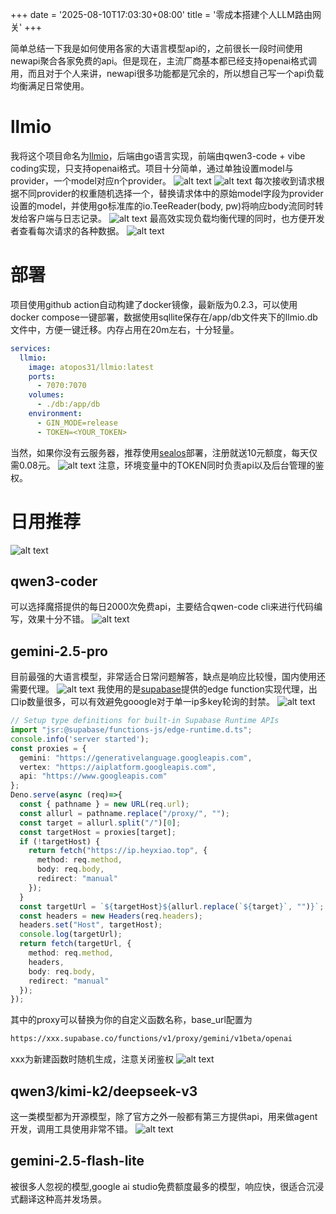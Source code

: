 +++
date = '2025-08-10T17:03:30+08:00'
title = '零成本搭建个人LLM路由网关'
+++

简单总结一下我是如何使用各家的大语言模型api的，之前很长一段时间使用newapi聚合各家免费的api。但是现在，主流厂商基本都已经支持openai格式调用，而且对于个人来讲，newapi很多功能都是冗余的，所以想自己写一个api负载均衡满足日常使用。
# llmio
我将这个项目命名为[llmio](https://github.com/atopos31/llmio)，后端由go语言实现，前端由qwen3-code + vibe coding实现，只支持openai格式。项目十分简单，通过单独设置model与provider，一个model对应n个provider。
![alt text](image-1.png)
![alt text](image-4.png)
每次接收到请求根据不同provider的权重随机选择一个，替换请求体中的原始model字段为provider设置的model，并使用go标准库的io.TeeReader(body, pw)将响应body流同时转发给客户端与日志记录。
![alt text](image-3.png)
最高效实现负载均衡代理的同时，也方便开发者查看每次请求的各种数据。
![alt text](image-2.png)
# 部署
项目使用github action自动构建了docker镜像，最新版为0.2.3，可以使用docker compose一键部署，数据使用sqllite保存在/app/db文件夹下的llmio.db文件中，方便一键迁移。内存占用在20m左右，十分轻量。
```yaml
services:
  llmio:
    image: atopos31/llmio:latest
    ports:
      - 7070:7070
    volumes:
      - ./db:/app/db
    environment:
      - GIN_MODE=release
      - TOKEN=<YOUR_TOKEN>
```
当然，如果你没有云服务器，推荐使用[sealos](https://cloud.sealos.run/?uid=gzBxQRYlvP)部署，注册就送10元额度，每天仅需0.08元。
![alt text](image-5.png)
注意，环境变量中的TOKEN同时负责api以及后台管理的鉴权。
# 日用推荐
![alt text](image.png)
## qwen3-coder
可以选择魔搭提供的每日2000次免费api，主要结合qwen-code cli来进行代码编写，效果十分不错。
![alt text](image-7.png)
## gemini-2.5-pro
目前最强的大语言模型，非常适合日常问题解答，缺点是响应比较慢，国内使用还需要代理。
![alt text](image-8.png)
我使用的是[supabase](https://supabase.com/)提供的edge function实现代理，出口ip数量很多，可以有效避免gooogle对于单一ip多key轮询的封禁。
![alt text](image-6.png)
```ts
// Setup type definitions for built-in Supabase Runtime APIs
import "jsr:@supabase/functions-js/edge-runtime.d.ts";
console.info('server started');
const proxies = {
  gemini: "https://generativelanguage.googleapis.com",
  vertex: "https://aiplatform.googleapis.com",
  api: "https://www.googleapis.com"
};
Deno.serve(async (req)=>{
  const { pathname } = new URL(req.url);
  const allurl = pathname.replace("/proxy/", "");
  const target = allurl.split("/")[0];
  const targetHost = proxies[target];
  if (!targetHost) {
    return fetch("https://ip.heyxiao.top", {
      method: req.method,
      body: req.body,
      redirect: "manual"
    });
  }
  const targetUrl = `${targetHost}${allurl.replace(`${target}`, "")}`;
  const headers = new Headers(req.headers);
  headers.set("Host", targetHost);
  console.log(targetUrl);
  return fetch(targetUrl, {
    method: req.method,
    headers,
    body: req.body,
    redirect: "manual"
  });
});
```
其中的proxy可以替换为你的自定义函数名称，base_url配置为
```bash
https://xxx.supabase.co/functions/v1/proxy/gemini/v1beta/openai
```
xxx为新建函数时随机生成，注意关闭鉴权
![alt text](image-10.png)
## qwen3/kimi-k2/deepseek-v3
这一类模型都为开源模型，除了官方之外一般都有第三方提供api，用来做agent开发，调用工具使用非常不错。
![alt text](image-9.png)
## gemini-2.5-flash-lite
被很多人忽视的模型,google ai studio免费额度最多的模型，响应快，很适合沉浸式翻译这种高并发场景。
